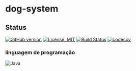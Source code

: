 # dog-system

## Status
[![GitHub version](https://badge.fury.io/gh/Leonardomdeoli%2FcontinuousIntegration.svg)](https://badge.fury.io/gh/Leonardomdeoli%2FcontinuousIntegration)
[![License: MIT](https://img.shields.io/badge/License-MIT-blue.svg)](/LICENSE)
[![Build Status](https://travis-ci.org/Leonardomdeoli/DogSystem-Back-End.svg?branch=master)](https://travis-ci.org/Leonardomdeoli/DogSystem-Back-End)
[![codecov](https://codecov.io/gh/Leonardomdeoli/DogSystem-Back-End/branch/master/graph/badge.svg)](https://codecov.io/gh/Leonardomdeoli/DogSystem-Back-End)

### linguagem de programação
![Java](https://profdanielbrandao.files.wordpress.com/2016/04/java.png)

